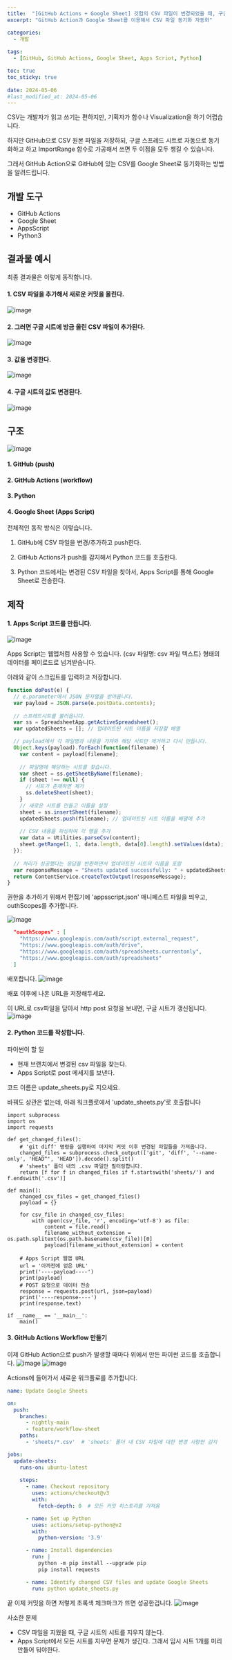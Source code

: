 ```yaml
---
title:  "[GitHub Actions + Google Sheet] 깃헙의 CSV 파일이 변경되었을 때, 구글 스프레드 시트로 싱크 자동화"
excerpt: "GitHub Action과 Google Sheet를 이용해서 CSV 파일 동기화 자동화"

categories:
  - 개발
  
tags:
  - [GitHub, GitHub Actions, Google Sheet, Apps Scriot, Python]

toc: true
toc_sticky: true
 
date: 2024-05-06
#last_modified_at: 2024-05-06
---
```


CSV는 개발자가 읽고 쓰기는 편하지만, 기획자가 함수나 Visualization을 하기 어렵습니다.

하지만 GitHub으로 CSV 원본 파일을 저장하되, 구글 스프레드 시트로 자동으로 동기화하고 하고 ImportRange 함수로 가공해서 쓰면 두 이점을 모두 챙길 수 있습니다.
  
그래서 GitHub Action으로 GitHub에 있는 CSV를 Google Sheet로 동기화하는 방법을 알려드립니다.



## 개발 도구

- GitHub Actions
- Google Sheet
- AppsScript
- Python3



## 결과물 예시

최종 결과물은 이렇게 동작합니다.

#### 1. CSV 파일을 추가해서 새로운 커밋을 올린다.
![image](https://github.com/choeehb/choeehb.github.io/assets/17942921/b1d9cad9-0e4c-48a7-af98-d0c19e76ddc4)

#### 2. 그러면 구글 시트에 방금 올린 CSV 파일이 추가된다.
![image](https://github.com/choeehb/choeehb.github.io/assets/17942921/6346d18b-a788-4010-900c-c013122ef04d)

#### 3. 값을 변경한다.
![image](https://github.com/choeehb/choeehb.github.io/assets/17942921/a285d146-3e42-49d7-bfd3-99b28ff7d746)

#### 4. 구글 시트의 값도 변경된다.
![image](https://github.com/choeehb/choeehb.github.io/assets/17942921/e8d01c95-1916-4868-9137-ffd7727da077)

## 구조
![image](https://github.com/choeehb/choeehb.github.io/assets/17942921/c5e7bd11-7386-48f0-bdb9-406299ddc493)



#### 1. GitHub (push)

#### 2. GitHub Actions (workflow)

#### 3. Python

#### 4. Google Sheet (Apps Script)



전체적인 동작 방식은 이렇습니다.

1. GitHub에 CSV 파일을 변경/추가하고 push한다.

2. GitHub Actions가 push를 감지해서 Python 코드를 호출한다.

3. Python 코드에서는 변경된 CSV 파일을 찾아서, Apps Script를 통해 Google Sheet로 전송한다.

   

## 제작
#### 1. Apps Script 코드를 만듭니다.
<img src="https://github.com/choeehb/choeehb.github.io/assets/17942921/8b7bef88-1a22-4ec0-a1db-f0cd1f7ed66f" alt="image" />



Apps Script는 웹앱처럼 사용할 수 있습니다.
{csv 파일명: csv 파일 텍스트} 형태의 데이터를 페이로드로 넘겨받습니다.



아래와 같이 스크립트를 입력하고 저장합니다.

``` javascript
function doPost(e) {
  // e.parameter에서 JSON 문자열을 받아옵니다.
  var payload = JSON.parse(e.postData.contents);
  
  // 스프레드시트를 불러옵니다.
  var ss = SpreadsheetApp.getActiveSpreadsheet();
  var updatedSheets = []; // 업데이트된 시트 이름을 저장할 배열

  // payload에서 각 파일명과 내용을 가져와 해당 시트만 제거하고 다시 만듭니다.
  Object.keys(payload).forEach(function(filename) {
    var content = payload[filename];
    
    // 파일명에 해당하는 시트를 찾습니다.
    var sheet = ss.getSheetByName(filename);
    if (sheet !== null) {
      // 시트가 존재하면 제거
      ss.deleteSheet(sheet);
    }
    // 새로운 시트를 만들고 이름을 설정
    sheet = ss.insertSheet(filename);
    updatedSheets.push(filename); // 업데이트된 시트 이름을 배열에 추가
    
    // CSV 내용을 파싱하여 각 행을 추가
    var data = Utilities.parseCsv(content);
    sheet.getRange(1, 1, data.length, data[0].length).setValues(data);
  });
  
  // 처리가 성공했다는 응답을 반환하면서 업데이트된 시트의 이름을 포함
  var responseMessage = "Sheets updated successfully: " + updatedSheets.join(", ");
  return ContentService.createTextOutput(responseMessage);
}
```

권한을 추가하기 위해서 편집기에 'appsscript.json' 매니페스트 파일을 띄우고, outhScopes를 추가합니다.

![image](https://github.com/choeehb/choeehb.github.io/assets/17942921/8534afab-0959-4231-b5a9-a51f126ddf04)

```json
  "oauthScopes" : [
    "https://www.googleapis.com/auth/script.external_request",
    "https://www.googleapis.com/auth/drive",
    "https://www.googleapis.com/auth/spreadsheets.currentonly",
    "https://www.googleapis.com/auth/spreadsheets"
  ]
```

배포합니다.
![image](https://github.com/choeehb/choeehb.github.io/assets/17942921/afe2af70-42f9-4cb1-9048-b3951de3d5ee)

배포 이후에 나온 URL을 저장해두세요.

이 URL로 csv파일을 담아서 http post 요청을 보내면, 구글 시트가 갱신됩니다.
![image](https://github.com/choeehb/choeehb.github.io/assets/17942921/d2cca045-d642-4da3-af04-34b9b979cdaf)

#### 2. Python 코드를 작성합니다.

파이썬이 할 일
- 현재 브랜치에서 변경된 csv 파일을 찾는다.
- Apps Script로 post 메세지를 보낸다.

코드 이름은 update_sheets.py로 지으세요.

바꿔도 상관은 없는데, 아래 워크플로에서 'update_sheets.py'로 호출합니다

``` python3
import subprocess
import os
import requests

def get_changed_files():
    # 'git diff' 명령을 실행하여 마지막 커밋 이후 변경된 파일들을 가져옵니다.
    changed_files = subprocess.check_output(['git', 'diff', '--name-only', 'HEAD^', 'HEAD']).decode().split()
    # 'sheets' 폴더 내의 .csv 파일만 필터링합니다.
    return [f for f in changed_files if f.startswith('sheets/') and f.endswith('.csv')]

def main():
    changed_csv_files = get_changed_files()
    payload = {}

    for csv_file in changed_csv_files:
        with open(csv_file, 'r', encoding='utf-8') as file:
            content = file.read()
            filename_without_extension = os.path.splitext(os.path.basename(csv_file))[0]
            payload[filename_without_extension] = content

    # Apps Script 웹앱 URL
    url = '아까전에 얻은 URL'
    print('----payload----')
    print(payload)
    # POST 요청으로 데이터 전송
    response = requests.post(url, json=payload)
    print('----response----')
    print(response.text)

if __name__ == '__main__':
    main()
```



#### 3. GitHub Actions Workflow 만들기

이제 GitHub Action으로 push가 발생할 때마다 위에서 만든 파이썬 코드를 호출합니다.
![image](https://github.com/choeehb/choeehb.github.io/assets/17942921/849b65e1-b688-4d33-b5ce-b47a8b13c669)
![image](https://github.com/choeehb/choeehb.github.io/assets/17942921/9bd313ce-4bb0-491f-8843-b6ba0b0057f2)

Actions에 들어가서 새로운 워크플로를 추가합니다.

```yaml
name: Update Google Sheets

on:
  push:
    branches:
      - nightly-main
      - feature/workflow-sheet
    paths:
      - 'sheets/*.csv'  # 'sheets' 폴더 내 CSV 파일에 대한 변경 사항만 감지

jobs:
  update-sheets:
    runs-on: ubuntu-latest
    
    steps:
      - name: Checkout repository
        uses: actions/checkout@v3
        with:
          fetch-depth: 0  # 모든 커밋 히스토리를 가져옴

      - name: Set up Python
        uses: actions/setup-python@v2
        with:
          python-version: '3.9'

      - name: Install dependencies
        run: |
          python -m pip install --upgrade pip
          pip install requests

      - name: Identify changed CSV files and update Google Sheets
        run: python update_sheets.py
```



끝
이제 커밋을 하면 저렇게 초록색 체크마크가 뜨면 성공한겁니다.
![image](https://github.com/choeehb/choeehb.github.io/assets/17942921/67d22f32-7c39-449c-ab13-057de14a2cbe)

사소한 문제
- CSV 파일을 지웠을 때, 구글 시트의 시트를 지우지 않는다.
- Apps Script에서 모든 시트를 지우면 문제가 생긴다. 그래서 임시 시트 1개를 미리 만들어 둬야한다.
